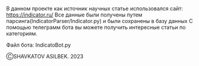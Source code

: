 В данном проекте как источник научных статье использовался сайт: https://indicator.ru/
Все данные были получены путем парсинга(IndicatorParser/Indicator.py) и были сохранены в базу данных
С помощью телеграмм бота вы можете получить интересные статьи по категориям.

Файл бота: IndicatoBot.py


ⒸSHAVKATOV ASILBEK. 2023
